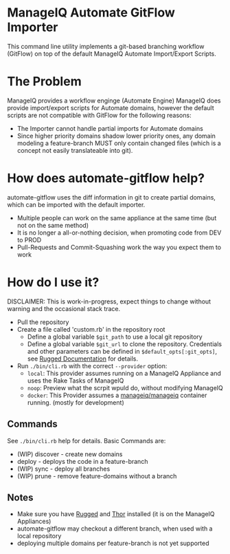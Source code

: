# ManageIQ Automate GitFlow Importer
This command line utility implements a git-based branching workflow (GitFlow) on top of the default ManageIQ Automate Import/Export Scripts.

# The Problem
ManageIQ provides a workflow enginge (Automate Engine) 
ManageIQ does provide import/export scripts for Automate domains, however the default scripts are not compatible with GitFlow for the following reasons:
* The Importer cannot handle partial imports for Automate domains
* Since higher priority domains shadow lower priority ones, any domain modeling a feature-branch MUST only contain changed files (which is a concept not easily translateable into git).

# How does automate-gitflow help?
automate-gitflow uses the diff information in git to create partial domains, which can be imported with the default importer.
* Multiple people can work on the same appliance at the same time (but not on the same method)
* It is no longer a all-or-nothing decision, when promoting code from DEV to PROD
* Pull-Requests and Commit-Squashing work the way you expect them to work

# How do I use it?
DISCLAIMER: This is work-in-progress, expect things to change without warning and the occasional stack trace.
* Pull the repository
* Create a file called 'custom.rb' in the repository root
  * Define a global variable `$git_path` to use a local git repository
  * Define a global variable `$git_url` to clone the repository. Credentials and other parameters can be defined in `$default_opts[:git_opts]`, see [Rugged Documentation](https://www.rubydoc.info/github/libgit2/rugged/Rugged/Repository#clone_at-class_method) for details.
* Run `./bin/cli.rb` with the correct `--provider` option:
  * `local`: This provider assumes running on a ManageIQ Appliance and uses the Rake Tasks of ManageIQ
  * `noop`: Preview what the scrpit wpuld do, without modifying ManageIQ
  * `docker`: This Provider assumes a [manageiq/manageiq](https://hub.docker.com/r/manageiq/manageiq/) container running. (mostly for development)

## Commands
See `./bin/cli.rb` help for details. Basic Commands are: 
* (WIP) discover - create new domains
* deploy <branch> - deploys the code in a feature-branch
* (WIP) sync  - deploy all branches 
* (WIP) prune - remove feature-domains without a branch

## Notes
* Make sure you have [Rugged](https://github.com/libgit2/rugged) and [Thor](https://github.com/erikhuda/thor) installed (it is on the ManageIQ Appliances)
* automate-gitflow may checkout a different branch, when used with a local repository
* deploying multiple domains per feature-branch is not yet supported
